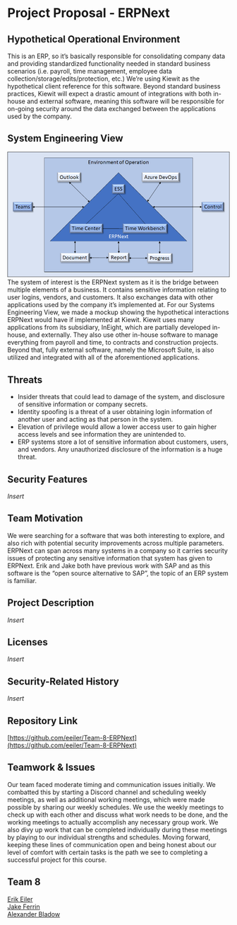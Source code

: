 # Project Proposal - ERPNext
## Hypothetical Operational Environment
This is an ERP, so it’s basically responsible for consolidating company data and providing standardized functionality needed in standard business scenarios (i.e. payroll, time management, employee data collection/storage/edits/protection, etc.) 
We’re using Kiewit as the hypothetical client reference for this software. Beyond standard business practices, Kiewit will expect a drastic amount of integrations with both in-house and external software, meaning this software will be responsible for on-going security around the data exchanged between the applications used by the company. 
## System Engineering View
![](https://github.com/eeiler/Team-8-ERPNext/blob/master/System-of-Interest.png)  
The system of interest is the ERPNext system as it is the bridge between multiple elements of a business. It contains sensitive information relating to user logins, vendors, and customers. It also exchanges data with other applications used by the company it’s implemented at. For our Systems Engineering View, we made a mockup showing the hypothetical interactions ERPNext would have if implemented at Kiewit. Kiewit uses many applications from its subsidiary, InEight, which are partially developed in-house, and externally. They also use other in-house software to manage everything from payroll and time, to contracts and construction projects. Beyond that, fully external software, namely the Microsoft Suite, is also utilized and integrated with all of the aforementioned applications.
## Threats
* Insider threats that could lead to damage of the system, and disclosure of sensitive information or company secrets.
* Identity spoofing is a threat of a user obtaining login information of another user and acting as that person in the system.
* Elevation of privilege would allow a lower access user to gain higher access levels and see information they are unintended to.
* ERP systems store a lot of sensitive information about customers, users, and vendors. Any unauthorized disclosure of the information is a huge threat.
## Security Features
*Insert*
## Team Motivation
We were searching for a software that was both interesting to explore, and also rich with potential security improvements across multiple parameters. ERPNext can span across many systems in a company so it carries security issues of protecting any sensitive information that system has given to ERPNext. Erik and Jake both have previous work with SAP and as this software is the “open source alternative to SAP”, the topic of an ERP system is familiar.
## Project Description
*Insert*
## Licenses
*Insert*
## Security-Related History
*Insert*
## Repository Link
[https://github.com/eeiler/Team-8-ERPNext](https://github.com/eeiler/Team-8-ERPNext)
## Teamwork & Issues
Our team faced moderate timing and communication issues initially. We combatted this by starting a Discord channel and scheduling weekly meetings, as well as additional working meetings, which were made possible by sharing our weekly schedules. 
We use the weekly meetings to check up with each other and discuss what work needs to be done, and the working meetings to actually accomplish any necessary group work. 
We also divy up work that can be completed individually during these meetings by playing to our individual strengths and schedules. 
Moving forward, keeping these lines of communication open and being honest about our level of comfort with certain tasks is the path we see to completing a successful project for this course.
## Team 8
[Erik Eiler](https://github.com/eeiler)  
[Jake Ferrin]()  
[Alexander Bladow]()  
